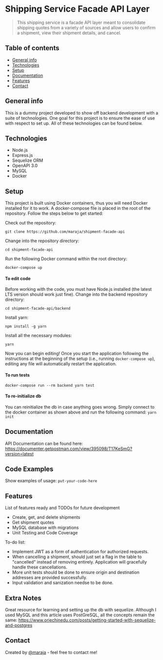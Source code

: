 # Shipping Service Facade API Layer
> This shipping service is a facade API layer meant to consolidate shipping quotes from a variety of sources and allow users to confirm a shipment, view their shipment details, and cancel.

## Table of contents
* [General info](#general-info)
* [Technologies](#technologies)
* [Setup](#setup)
* [Documentation](#documentation)
* [Features](#features)
* [Contact](#contact)

## General info
This is a dummy project developed to show off backend development with a suite of technologies. One goal for this project is to ensure the ease of use with respect to set up. All of these technologies can be found below.

## Technologies
* Node.js
* Express.js
* Sequelize ORM
* OpenAPI 3.0
* MySQL
* Docker

## Setup
This project is built using Docker containers, thus you will need Docker installed for it to work. A docker-compose file is placed in the root of the repository. Follow the steps below to get started:

Check out the repository:

```
git clone https://github.com/maraja/shipment-facade-api
```

Change into the repository directory:

```
cd shipment-facade-api
```

Run the following Docker command within the root directory:

```
docker-compose up
```

#### To edit code
Before working with the code, you must have Node.js installed (the latest LTS version should work just fine). Change into the backend repository directory:

```
cd shipment-facade-api/backend
```
Install yarn:

```
npm install -g yarn
```

Install all the necessary modules:
```
yarn
```

Now you can begin editing! Once you start the application following the instructions at the beginning of the setup (i.e., running `docker-compose up`), editing any file will automatically restart the application.


#### To run tests

```
docker-compose run --rm backend yarn test
```

#### To re-initialize db

You can reinitialize the db in case anything goes wrong. Simply connect to the docker container as shown above and run the following command: `yarn init`

## Documentation
API Documentation can be found here: https://documenter.getpostman.com/view/395098/T17KeSmG?version=latest

## Code Examples
Show examples of usage:
`put-your-code-here`

## Features
List of features ready and TODOs for future development
* Create, get, and delete shipments
* Get shipment quotes
* MySQL database with migrations
* Unit Testing and Code Coverage

To-do list:
* Implement JWT as a form of authentication for authorized requests.
* When cancelling a shipment, should just set a flag in the table to "cancelled" instead of removing entirely. Application will gracefully handle these cancellations.
* More unit tests should be done to ensure origin and destination addresses are provided successfully.
* Input validation and sanization needse to be done.

## Extra Notes

Great resource for learning and setting up the db with sequelize. Although I used MySQL and this article uses PostGreSQL, all the concepts remain the same:
https://www.oriechinedu.com/posts/getting-started-with-sequelize-and-postgres

## Contact
Created by [@maraja](mailto:amit.maraj@gmail.com) - feel free to contact me!